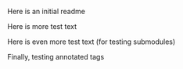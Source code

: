 Here is an initial readme


Here is more test text


Here is even more test text (for testing submodules)


Finally, testing annotated tags
